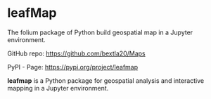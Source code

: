 # leafMap

The folium package of Python build geospatial map in a Jupyter environment.

GitHub repo: https://github.com/bextla20/Maps

PyPI - Page: https://pypi.org/project/leafmap

**leafmap** is a Python package for geospatial analysis and interactive mapping in a Jupyter environment.
